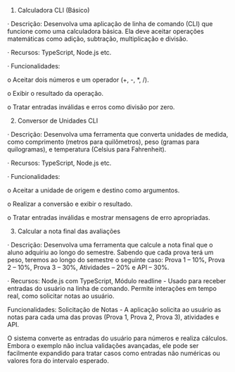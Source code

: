1. Calculadora CLI (Básico)

· Descrição: Desenvolva uma aplicação de linha de comando (CLI) que funcione como uma calculadora básica. Ela deve aceitar operações matemáticas como adição, subtração, multiplicação e divisão.

· Recursos: TypeScript, Node.js etc.

· Funcionalidades:

o Aceitar dois números e um operador (+, -, \*, /).

o Exibir o resultado da operação.

o Tratar entradas inválidas e erros como divisão por zero.

2. Conversor de Unidades CLI

· Descrição: Desenvolva uma ferramenta que converta unidades de medida, como comprimento (metros para quilômetros), peso (gramas para quilogramas), e temperatura (Celsius para Fahrenheit).

· Recursos: TypeScript, Node.js etc.

· Funcionalidades:

o Aceitar a unidade de origem e destino como argumentos.

o Realizar a conversão e exibir o resultado.

o Tratar entradas inválidas e mostrar mensagens de erro apropriadas.

3. Calcular a nota final das avaliações

· Descrição: Desenvolva uma ferramenta que calcule a nota final que o aluno adquiriu ao longo do semestre. Sabendo que cada prova terá um peso, teremos ao longo do semestre o seguinte caso: Prova 1 – 10%, Prova 2 – 10%, Prova 3 – 30%, Atividades – 20% e API – 30%.

· Recursos: Node.js com TypeScript, Módulo readline - Usado para receber entradas do usuário na linha de comando. Permite interações em tempo real, como solicitar notas ao usuário.

Funcionalidades: Solicitação de Notas - A aplicação solicita ao usuário as notas para cada uma das provas (Prova 1, Prova 2, Prova 3), atividades e API.

O sistema converte as entradas do usuário para números e realiza cálculos. Embora o exemplo não inclua validações avançadas, ele pode ser facilmente expandido para tratar casos como entradas não numéricas ou valores fora do intervalo esperado.
